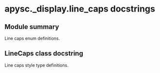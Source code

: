 # apysc._display.line_caps docstrings

## Module summary

Line caps enum definitions.

## LineCaps class docstring

Line caps style type definitions.